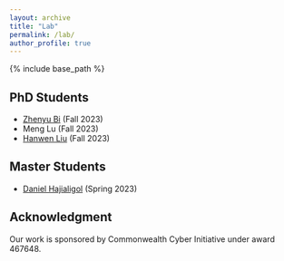 ```yaml
---
layout: archive
title: "Lab"
permalink: /lab/
author_profile: true
---
```


{% include base_path %}


## PhD Students

- [Zhenyu Bi](https://www.linkedin.com/in/zhenyu-bi-817814178/) (Fall 2023)
- Meng Lu (Fall 2023)
- [Hanwen Liu](https://www.linkedin.com/in/hanwen-liu-a244b71a9/) (Fall 2023)


## Master Students

- [Daniel Hajialigol](https://www.linkedin.com/in/danielhajialigol/) (Spring 2023)


## Acknowledgment

Our work is sponsored by Commonwealth Cyber Initiative under award 467648.
<!---
Any opinions, findings, and conclusions or recommendations expressed herein are those of the authors and should not be interpreted as necessarily representing the views, either expressed or implied, of the U.S. Government. 
The U.S. Government is authorized to reproduce and distribute reprints for government purposes not withstanding any copyright annotation hereon.
--->
